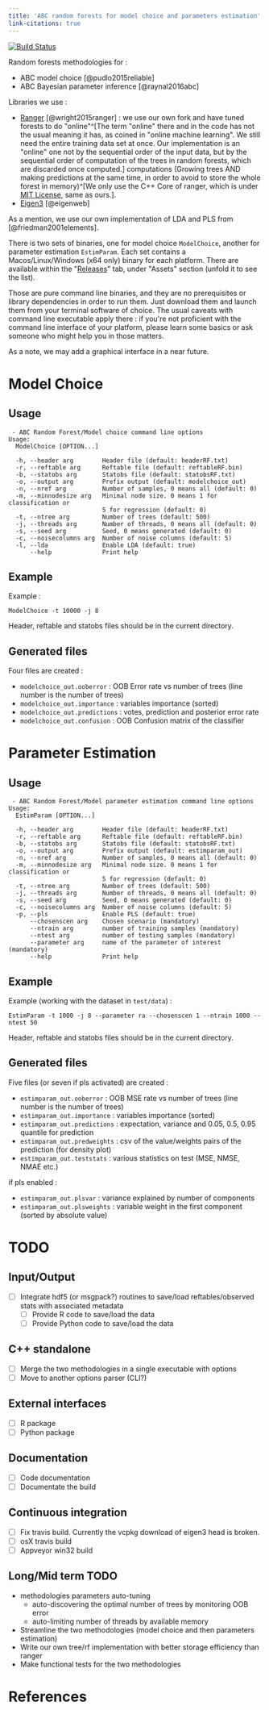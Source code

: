 ```yaml
---
title: 'ABC random forests for model choice and parameters estimation'
link-citations: true
---
```


<!-- pandoc -f markdown README-ORIG.md -t gfm -o README.md --bibliography=ref.bib -s --toc --toc-depth=1 -->

[![Build Status](https://travis-ci.com/fradav/abcranger.svg)](https://travis-ci.com/fradav/abcranger)

Random forests methodologies for :

- ABC model choice [@pudlo2015reliable]
- ABC Bayesian parameter inference [@raynal2016abc]

Libraries we use :

- [Ranger](https://github.com/imbs-hl/ranger) [@wright2015ranger] : we use our own fork and have tuned forests to do "online"^[The term "online" there and in the code has not the usual meaning it has, as coined in "online machine learning". We still need the entire training data set at once. Our implementation is an "online" one not by the sequential order of the input data, but by the sequential order of computation of the trees in random forests, which are discarded once computed.] computations (Growing trees AND making predictions at the same time, in order to avoid to store the whole forest in memory)^[We only use the C++ Core of ranger, which is under [MIT License](https://raw.githubusercontent.com/imbs-hl/ranger/master/cpp_version/COPYING), same as ours.].
- [Eigen3](http://eigen.tuxfamily.org) [@eigenweb]


As a mention, we use our own implementation of LDA and PLS from [@friedman2001elements].

There is two sets of binaries, one for model choice ```ModelChoice```, another for parameter estimation ```EstimParam```. Each set contains a Macos/Linux/Windows (x64 only) binary for each platform.
There are available within the "[Releases](https://github.com/fradav/abcranger/releases)" tab, under "Assets" section (unfold it to see the list).

Those are pure command line binaries, and they are no prerequisites or library dependencies in order to run them. Just download them and launch them from your terminal software of choice. The usual caveats with command line executable apply there : if you're not proficient with the command line interface of your platform, please learn some basics or ask someone who might help you in those matters. 

As a note, we may add a graphical interface in a near future.

# Model Choice

## Usage
```text
 - ABC Random Forest/Model choice command line options
Usage:
  ModelChoice [OPTION...]

  -h, --header arg        Header file (default: headerRF.txt)
  -r, --reftable arg      Reftable file (default: reftableRF.bin)
  -b, --statobs arg       Statobs file (default: statobsRF.txt)
  -o, --output arg        Prefix output (default: modelchoice_out)
  -n, --nref arg          Number of samples, 0 means all (default: 0)
  -m, --minnodesize arg   Minimal node size. 0 means 1 for classification or
                          5 for regression (default: 0)
  -t, --ntree arg         Number of trees (default: 500)
  -j, --threads arg       Number of threads, 0 means all (default: 0)
  -s, --seed arg          Seed, 0 means generated (default: 0)
  -c, --noisecolumns arg  Number of noise columns (default: 5)
  -l, --lda               Enable LDA (default: true)
      --help              Print help
```

## Example
Example :

`ModelChoice -t 10000 -j 8`

Header, reftable and statobs files should be in the current directory.

## Generated files
Four files are created :

- `modelchoice_out.ooberror` : OOB Error rate vs number of trees (line number is the number of trees)
- `modelchoice_out.importance` : variables importance (sorted)
- `modelchoice_out.predictions` : votes, prediction and posterior error rate
- `modelchoice_out.confusion` : OOB Confusion matrix of the classifier

# Parameter Estimation

## Usage
```text
 - ABC Random Forest/Model parameter estimation command line options
Usage:
  EstimParam [OPTION...]

  -h, --header arg        Header file (default: headerRF.txt)
  -r, --reftable arg      Reftable file (default: reftableRF.bin)
  -b, --statobs arg       Statobs file (default: statobsRF.txt)
  -o, --output arg        Prefix output (default: estimparam_out)
  -n, --nref arg          Number of samples, 0 means all (default: 0)
  -m, --minnodesize arg   Minimal node size. 0 means 1 for classification or
                          5 for regression (default: 0)
  -t, --ntree arg         Number of trees (default: 500)
  -j, --threads arg       Number of threads, 0 means all (default: 0)
  -s, --seed arg          Seed, 0 means generated (default: 0)
  -c, --noisecolumns arg  Number of noise columns (default: 5)
  -p, --pls               Enable PLS (default: true)
      --chosenscen arg    Chosen scenario (mandatory)
      --ntrain arg        number of training samples (mandatory)
      --ntest arg         number of testing samples (mandatory)
      --parameter arg     name of the parameter of interest (mandatory)
      --help              Print help
```

## Example
Example (working with the dataset in `test/data`) :

`EstimParam -t 1000 -j 8 --parameter ra --chosenscen 1 --ntrain 1000 --ntest 50`

Header, reftable and statobs files should be in the current directory.

## Generated files
Five files (or seven if pls activated) are created :

- `estimparam_out.ooberror` : OOB MSE rate vs number of trees (line number is the number of trees)
- `estimparam_out.importance` : variables importance (sorted)
- `estimparam_out.predictions` : expectation, variance and 0.05, 0.5, 0.95 quantile for prediction
- `estimparam_out.predweights` : csv of the value/weights pairs of the prediction (for density plot)
- `estimparam_out.teststats` : various statistics on test (MSE, NMSE, NMAE etc.)

if pls enabled :

- `estimparam_out.plsvar` : variance explained by number of components
- `estimparam_out.plsweights` : variable weight in the first component (sorted by absolute value)

# TODO

## Input/Output

- [ ] Integrate hdf5 (or msgpack?) routines to save/load reftables/observed stats with associated metadata
  - [ ] Provide R code to save/load the data
  - [ ]  Provide Python code to save/load the data

## C++ standalone

- [ ] Merge the two methodologies in a single executable with options
- [ ] Move to another options parser (CLI?)

## External interfaces

- [ ] R package
- [ ] Python package
  
## Documentation

- [ ] Code documentation
- [ ] Documentate the build

## Continuous integration

- [ ] Fix travis build. Currently the vcpkg download of eigen3 head is broken.
- [ ] osX travis build
- [ ] Appveyor win32 build

## Long/Mid term TODO

- methodologies parameters auto-tuning
  - auto-discovering the optimal number of trees by monitoring OOB error
  - auto-limiting number of threads by available memory
- Streamline the two methodologies (model choice and then parameters estimation)
- Write our own tree/rf implementation with better storage efficiency than ranger
- Make functional tests for the two methodologies

# References
